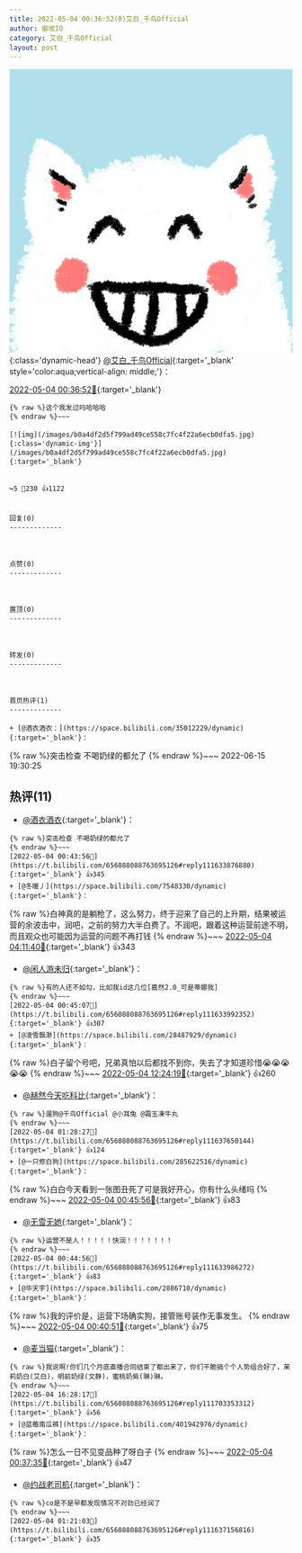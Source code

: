 ```yaml
---
title: 2022-05-04 00:36:52(0)艾白_千鸟Official
author: 御坂IO
category: 艾白_千鸟Official
layout: post
---
```


![img](/images/9ae8b9445fd0665cc014d9080156a45271be73c6.jpg){:class='dynamic-head'}
[@艾白_千鸟Official](https://space.bilibili.com/334537711/dynamic){:target='_blank' style='color:aqua;vertical-align: middle;'}：

[2022-05-04 00:36:52🔗](https://t.bilibili.com/656088088763695126){:target='_blank'}

~~~
{% raw %}这个我发过吗哈哈哈
{% endraw %}~~~

[![img](/images/b0a4df2d5f799ad49ce558c7fc4f22a6ecb0dfa5.jpg){:class='dynamic-img'}](/images/b0a4df2d5f799ad49ce558c7fc4f22a6ecb0dfa5.jpg){:target='_blank'}


↪️5 💬230 👍1122


回复(0)
-------------



点赞(0)
-------------



置顶(0)
-------------



转发(0)
-------------



首页热评(1)
-------------

+ [@酒衣酒衣：](https://space.bilibili.com/35012229/dynamic){:target='_blank'}：
~~~
{% raw %}突击检查 不喝奶绿的都允了
{% endraw %}~~~
2022-06-15 19:30:25


热评(11)
-------------

+ [@酒衣酒衣](https://space.bilibili.com/35012229/dynamic){:target='_blank'}：
~~~
{% raw %}突击检查 不喝奶绿的都允了
{% endraw %}~~~
[2022-05-04 00:43:56🔗](https://t.bilibili.com/656088088763695126#reply111633876880){:target='_blank'} 👍345
+ [@冬暖丿](https://space.bilibili.com/7548330/dynamic){:target='_blank'}：
~~~
{% raw %}白神真的是躺枪了，这么努力，终于迎来了自己的上升期，结果被运营的余波击中，润吧，之前的努力大半白费了。不润吧，跟着这种运营前途不明，而且观众也可能因为运营的问题不再打钱
{% endraw %}~~~
[2022-05-04 04:11:40🔗](https://t.bilibili.com/656088088763695126#reply111643783552){:target='_blank'} 👍343
+ [@闲人游未归](https://space.bilibili.com/15149800/dynamic){:target='_blank'}：
~~~
{% raw %}有的人还不如勾，比如我id这几位[嘉然2.0_可是蒂娜我]
{% endraw %}~~~
[2022-05-04 00:45:07🔗](https://t.bilibili.com/656088088763695126#reply111633992352){:target='_blank'} 👍307
+ [@凌雪飘渺](https://space.bilibili.com/28487929/dynamic){:target='_blank'}：
~~~
{% raw %}白子留个号吧，兄弟真怕以后都找不到你，失去了才知道珍惜😭😭😭😭😭
{% endraw %}~~~
[2022-05-04 12:24:19🔗](https://t.bilibili.com/656088088763695126#reply111675743648){:target='_blank'} 👍260
+ [@赫然今天吃科比](https://space.bilibili.com/1871207162/dynamic){:target='_blank'}：
~~~
{% raw %}遛狗@千鸟Official @小耳兔 @霜玉凍牛丸
{% endraw %}~~~
[2022-05-04 01:28:27🔗](https://t.bilibili.com/656088088763695126#reply111637650144){:target='_blank'} 👍124
+ [@一只修白狗](https://space.bilibili.com/285622516/dynamic){:target='_blank'}：
~~~
{% raw %}白白今天看到一张图丑死了可是我好开心，你有什么头绪吗
{% endraw %}~~~
[2022-05-04 00:45:56🔗](https://t.bilibili.com/656088088763695126#reply111634178400){:target='_blank'} 👍83
+ [@无雪无她](https://space.bilibili.com/37669888/dynamic){:target='_blank'}：
~~~
{% raw %}运营不是人！！！！！快润！！！！！！！
{% endraw %}~~~
[2022-05-04 00:44:56🔗](https://t.bilibili.com/656088088763695126#reply111633986272){:target='_blank'} 👍83
+ [@华天宇](https://space.bilibili.com/2886710/dynamic){:target='_blank'}：
~~~
{% raw %}我的评价是，运营下场确实狗，接管账号装作无事发生。
{% endraw %}~~~
[2022-05-04 00:40:51🔗](https://t.bilibili.com/656088088763695126#reply111633617744){:target='_blank'} 👍75
+ [@麦当猫](https://space.bilibili.com/516867/dynamic){:target='_blank'}：
~~~
{% raw %}我说啊!你们几个月底直播合同结束了都出来了，你们干脆搞个个人势组合好了，茉莉奶白(艾白)，明前奶绿(文静)，蜜桃奶紫(琳)琳。
{% endraw %}~~~
[2022-05-04 16:28:17🔗](https://t.bilibili.com/656088088763695126#reply111703353312){:target='_blank'} 👍56
+ [@蓝莓南瓜裤](https://space.bilibili.com/401942976/dynamic){:target='_blank'}：
~~~
{% raw %}怎么一日不见变品种了呀白子
{% endraw %}~~~
[2022-05-04 00:37:35🔗](https://t.bilibili.com/656088088763695126#reply111633334672){:target='_blank'} 👍47
+ [@约战老司机](https://space.bilibili.com/34606469/dynamic){:target='_blank'}：
~~~
{% raw %}co是不是早都发现情况不对劲已经润了
{% endraw %}~~~
[2022-05-04 01:21:03🔗](https://t.bilibili.com/656088088763695126#reply111637156816){:target='_blank'} 👍35


